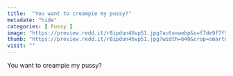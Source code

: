 ```yaml
---
title:  "You want to creampie my pussy?"
metadate: "hide"
categories: [ Pussy ]
image: "https://preview.redd.it/r8ipdun46vp51.jpg?auto=webp&s=f7de9f7f56c3ae1a7c6d50985a7fa5b09c12c271"
thumb: "https://preview.redd.it/r8ipdun46vp51.jpg?width=640&crop=smart&auto=webp&s=8b4c3ac3077f46f7548c41ae765c39304c8632aa"
visit: ""
---
```

You want to creampie my pussy?
